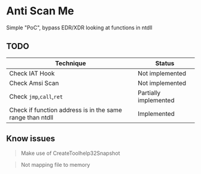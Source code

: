 # Anti Scan Me
Simple "PoC", bypass EDR/XDR looking at functions in ntdll

## TODO
| Technique | Status |
| --- | --- |
| Check IAT Hook | Not implemented |
| Check Amsi Scan | Not implemented |
| Check `jmp`,`call`,`ret` | Partially implemented |
| Check if function address is in the same range than ntdll | Implemented |

## Know issues
> Make use of CreateToolhelp32Snapshot 

> Not mapping file to memory
